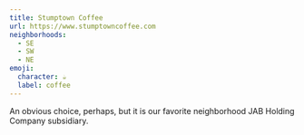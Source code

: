 ```yaml
---
title: Stumptown Coffee
url: https://www.stumptowncoffee.com
neighborhoods:
  - SE
  - SW
  - NE
emoji:
  character: ☕️
  label: coffee
---
```


An obvious choice, perhaps, but it is our favorite neighborhood JAB Holding Company subsidiary.
